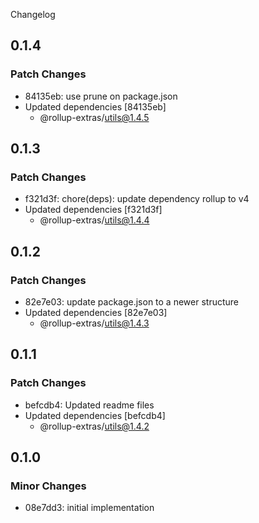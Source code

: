 Changelog

## 0.1.4

### Patch Changes

- 84135eb: use prune on package.json
- Updated dependencies [84135eb]
  - @rollup-extras/utils@1.4.5

## 0.1.3

### Patch Changes

- f321d3f: chore(deps): update dependency rollup to v4
- Updated dependencies [f321d3f]
  - @rollup-extras/utils@1.4.4

## 0.1.2

### Patch Changes

- 82e7e03: update package.json to a newer structure
- Updated dependencies [82e7e03]
  - @rollup-extras/utils@1.4.3

## 0.1.1

### Patch Changes

- befcdb4: Updated readme files
- Updated dependencies [befcdb4]
  - @rollup-extras/utils@1.4.2

## 0.1.0

### Minor Changes

- 08e7dd3: initial implementation
